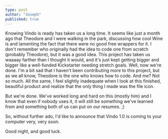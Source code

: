 ```yaml
---
type: post
author: "Joseph"
published: true
---
```


Knowing Vindo is ready has taken us a long time. It seems like just a month ago that Theodore and I were walking in the park, discussing how cool Wine is and lamenting the fact that there were no good free wrappers for it. I don't remember who originally had the idea to code one from scratch (probably Theodore), but it was a good idea. This project has taken us waaaay farther than I thought it would, and it's just kept getting bigger and bigger like a well-funded Kickstarter needing stretch goals. Well, now we're done. I'm a bit sad that I haven't been contributing more to this project, but as we all know, Theodore is the one who knows how to code. And me? Not so much. All the same, I feel slightly inadequate when I look at this finished, beautiful product and realize that the only thing I made was the file icon.

But we're done. We've worked long and hard on this (mostly him) and I know that even if nobody uses it, it will still be something we've learned from and something both of us can put on our resumes. ;)

So, without further ado, I'd like to announce that Vindo 1.0 is coming to your computer very, very soon.

Good night, and good luck.
